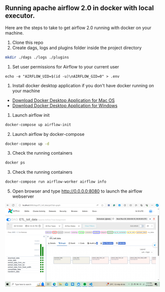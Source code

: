 ## Running apache airflow 2.0 in docker with local executor.
Here are the steps to take to get airflow 2.0 running with docker on your machine. 
1. Clone this repo
1. Create dags, logs and plugins folder inside the project directory
```bash
mkdir ./dags ./logs ./plugins
```
1. Set user permissions for Airflow to your current user
```
echo -e "AIRFLOW_UID=$(id -u)\nAIRFLOW_GID=0" > .env
```
1. Install docker desktop application if you don't have docker running on your machine
- [Download Docker Desktop Application for Mac OS](https://hub.docker.com/editions/community/docker-ce-desktop-mac)
- [Download Docker Desktop Application for Windows](https://hub.docker.com/editions/community/docker-ce-desktop-windows)
1. Launch airflow init
```bash
docker-compose up airflow-init
```
2. Launch airflow by docker-compose
```bash
docker-compose up -d
```
3. Check the running containers
```bash
docker ps
```
3. Check the running containers
```bash
docker-compose run airflow-worker airflow info
```

5. Open browser and type http://0.0.0.0:8080 to launch the airflow webserver

![](images/screenshot_airflow_docker.png)
